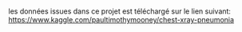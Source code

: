 # 
les données issues dans ce projet est téléchargé sur le lien suivant: https://www.kaggle.com/paultimothymooney/chest-xray-pneumonia
